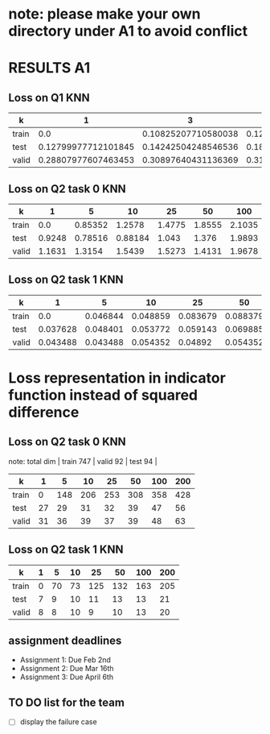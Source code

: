 # note: please make your own directory under A1 to avoid conflict
# RESULTS A1

## Loss on Q1 KNN

k | 1 | 3 | 5 | 50 
--- | --- | --- | --- | ---
train | 0.0 | 0.10825207710580038 | 0.12183845521874122 | 1.2477892734500411 
test | 0.12799977712101845 | 0.14242504248546536 | 0.18633105926605592 | 0.70693467047889302
valid | 0.28807977607463453 | 0.30897640431136369 | 0.31043863052707066 | 1.2230445257949047



## Loss on Q2 task 0 KNN

k | 1 | 5 | 10 | 25 | 50 | 100 | 200 
--- | --- | --- | --- | --- | --- | --- | ---
train | 0.0 | 0.85352 | 1.2578 | 1.4775 | 1.8555 | 2.1035 | 2.584 
test | 0.9248 | 0.78516 | 0.88184 | 1.043 | 1.376 | 1.9893 | 2.6875
valid | 1.1631 | 1.3154 | 1.5439 | 1.5273 | 1.4131 | 1.9678| 2.7832

## Loss on Q2 task 1 KNN
k | 1 | 5 | 10 | 25 | 50 | 100 | 200 
--- | --- | --- | --- | --- | --- | --- | ---
train | 0.0 | 0.046844 | 0.048859 | 0.083679 | 0.088379 | 0.10913 | 0.13721 |
test | 0.037628 | 0.048401 | 0.053772 | 0.059143 | 0.069885 | 0.069885 | 0.11292 |
valid | 0.043488 | 0.043488 | 0.054352 | 0.04892 | 0.054352 | 0.070679 | 0.1087 |

# Loss representation in indicator function instead of squared difference
## Loss on Q2 task 0 KNN


note: total dim | train 747 | valid 92 | test 94 |


k | 1 | 5 | 10 | 25 | 50 | 100 | 200 
--- | --- | --- | --- | --- | --- | --- | ---
train | 0 | 148 | 206 | 253 | 308 | 358 | 428
test | 27 | 29 | 31 | 32 | 39 | 47 | 56
valid | 31 | 36 | 39 | 37| 39 | 48 | 63

## Loss on Q2 task 1 KNN
k | 1 | 5 | 10 | 25 | 50 | 100 | 200 
--- | --- | --- | --- | --- | --- | --- | ---
train |  0 | 70| 73 | 125 | 132 | 163 | 205
test |  7 | 9 | 10 | 11 | 13 | 13 | 21 
valid | 8 | 8 | 10 | 9 | 10 | 13 | 20


## assignment deadlines
* Assignment 1: Due Feb 2nd
* Assignment 2: Due Mar 16th
* Assignment 3: Due April 6th

## TO DO list for the team
- [ ] display the failure case
